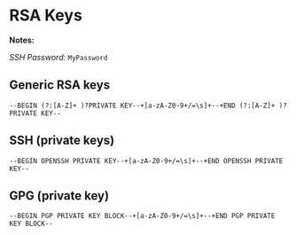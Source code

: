 # RSA Keys


**Notes:**

*SSH Password:* `MyPassword`

## Generic RSA keys

```
--BEGIN (?:[A-Z]+ )?PRIVATE KEY--+[a-zA-Z0-9+/=\s]+--+END (?:[A-Z]+ )?PRIVATE KEY--
```

## SSH (private keys)

```
--BEGIN OPENSSH PRIVATE KEY--+[a-zA-Z0-9+/=\s]+--+END OPENSSH PRIVATE KEY--
```

## GPG (private key)

```
--BEGIN PGP PRIVATE KEY BLOCK--+[a-zA-Z0-9+/=\s]+--+END PGP PRIVATE KEY BLOCK--
```
